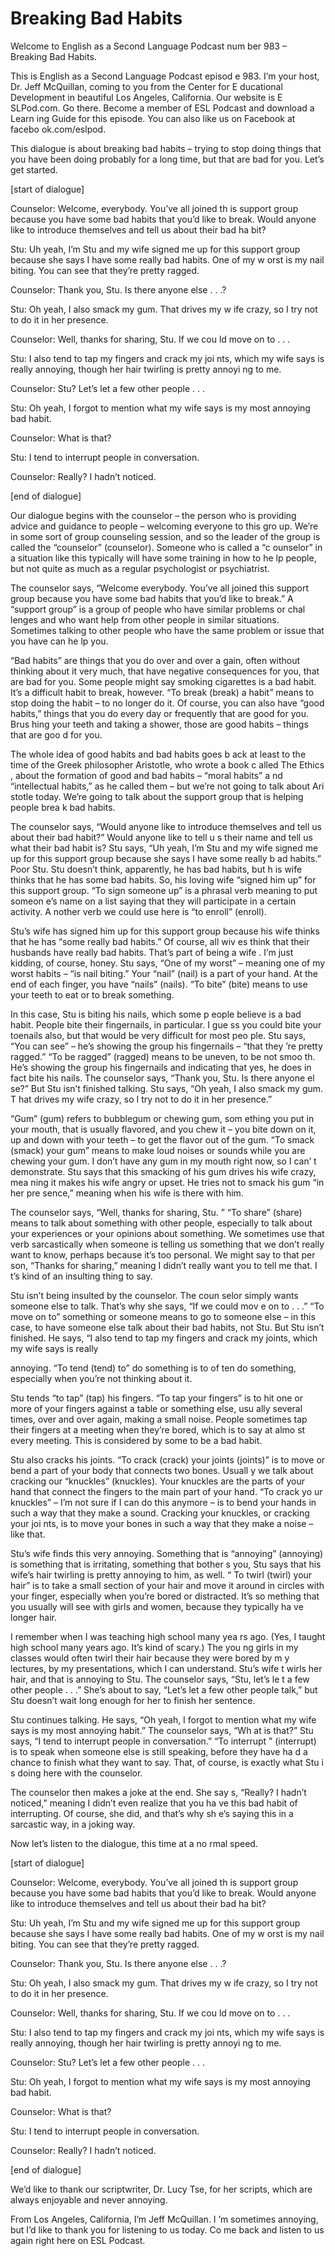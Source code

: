 # Breaking Bad Habits

Welcome to English as a Second Language Podcast num ber 983 – Breaking Bad Habits.  

This is English as a Second Language Podcast episod e 983. I’m your host, Dr. Jeff McQuillan, coming to you from the Center for E ducational Development in beautiful Los Angeles, California. Our website is E SLPod.com. Go there. Become a member of ESL Podcast and download a Learn ing Guide for this episode. You can also like us on Facebook at facebo ok.com/eslpod.  

This dialogue is about breaking bad habits – trying  to stop doing things that you have been doing probably for a long time, but that are bad for you. Let’s get started.  

[start of dialogue] 

Counselor: Welcome, everybody. You’ve all joined th is support group because you have some bad habits that you’d like to break. Would anyone like to introduce themselves and tell us about their bad ha bit? 

Stu: Uh yeah, I’m Stu and my wife signed me up for this support group because she says I have some really bad habits. One of my w orst is my nail biting. You can see that they’re pretty ragged. 

Counselor: Thank you, Stu. Is there anyone else . .  .? 

Stu: Oh yeah, I also smack my gum. That drives my w ife crazy, so I try not to do it in her presence.  

Counselor: Well, thanks for sharing, Stu. If we cou ld move on to . . . 

Stu: I also tend to tap my fingers and crack my joi nts, which my wife says is really annoying, though her hair twirling is pretty annoyi ng to me. 

Counselor: Stu? Let’s let a few other people . . . 

Stu: Oh yeah, I forgot to mention what my wife says  is my most annoying bad habit. 

Counselor: What is that? 

Stu: I tend to interrupt people in conversation.  

Counselor: Really? I hadn’t noticed. 

[end of dialogue] 

Our dialogue begins with the counselor – the person  who is providing advice and guidance to people – welcoming everyone to this gro up. We’re in some sort of group counseling session, and so the leader of the group is called the “counselor” (counselor). Someone who is called a “c ounselor” in a situation like this typically will have some training in how to he lp people, but not quite as much as a regular psychologist or psychiatrist.  

The counselor says, “Welcome everybody. You’ve all joined this support group because you have some bad habits that you’d like to  break.” A “support group” is a group of people who have similar problems or chal lenges and who want help from other people in similar situations. Sometimes talking to other people who have the same problem or issue that you have can he lp you.  

“Bad habits” are things that you do over and over a gain, often without thinking about it very much, that have negative consequences  for you, that are bad for you. Some people might say smoking cigarettes is a bad habit. It’s a difficult habit to break, however. “To break (break) a habit” means  to stop doing the habit – to no longer do it. Of course, you can also have “good  habits,” things that you do every day or frequently that are good for you. Brus hing your teeth and taking a shower, those are good habits – things that are goo d for you.  

The whole idea of good habits and bad habits goes b ack at least to the time of the Greek philosopher Aristotle, who wrote a book c alled The Ethics , about the formation of good and bad habits – “moral habits” a nd “intellectual habits,” as he called them – but we’re not going to talk about Ari stotle today. We’re going to talk about the support group that is helping people brea k bad habits.  

The counselor says, “Would anyone like to introduce  themselves and tell us about their bad habit?” Would anyone like to tell u s their name and tell us what their bad habit is? Stu says, “Uh yeah, I’m Stu and  my wife signed me up for this support group because she says I have some really b ad habits.” Poor Stu. Stu doesn’t think, apparently, he has bad habits, but h is wife thinks that he has some bad habits. So, his loving wife “signed him up” for  this support group. “To sign someone up” is a phrasal verb meaning to put someon e’s name on a list saying that they will participate in a certain activity. A nother verb we could use here is “to enroll” (enroll).   

 Stu’s wife has signed him up for this support group  because his wife thinks that he has “some really bad habits.” Of course, all wiv es think that their husbands have really bad habits. That’s part of being a wife . I’m just kidding, of course, honey. Stu says, “One of my worst” – meaning one of  my worst habits – “is nail biting.” Your “nail” (nail) is a part of your hand.  At the end of each finger, you have “nails” (nails). “To bite” (bite) means to use  your teeth to eat or to break something.  

In this case, Stu is biting his nails, which some p eople believe is a bad habit. People bite their fingernails, in particular. I gue ss you could bite your toenails also, but that would be very difficult for most peo ple. Stu says, “You can see” – he’s showing the group his fingernails – “that they ’re pretty ragged.” “To be ragged” (ragged) means to be uneven, to be not smoo th. He’s showing the group his fingernails and indicating that yes, he does in  fact bite his nails. The counselor says, “Thank you, Stu. Is there anyone el se?” But Stu isn’t finished talking. Stu says, “Oh yeah, I also smack my gum. T hat drives my wife crazy, so I try not to do it in her presence.”  

“Gum” (gum) refers to bubblegum or chewing gum, som ething you put in your mouth, that is usually flavored, and you chew it – you bite down on it, up and down with your teeth – to get the flavor out of the  gum. “To smack (smack) your gum” means to make loud noises or sounds while you are chewing your gum. I don’t have any gum in my mouth right now, so I can’ t demonstrate. Stu says that this smacking of his gum drives his wife crazy, mea ning it makes his wife angry or upset. He tries not to smack his gum “in her pre sence,” meaning when his wife is there with him.  

The counselor says, “Well, thanks for sharing, Stu. ” “To share” (share) means to talk about something with other people, especially to talk about your experiences or your opinions about something. We sometimes use that verb sarcastically when someone is telling us something that we don’t really want to know, perhaps because it’s too personal. We might say to that per son, “Thanks for sharing,” meaning I didn’t really want you to tell me that. I t’s kind of an insulting thing to say.  

Stu isn’t being insulted by the counselor. The coun selor simply wants someone else to talk. That’s why she says, “If we could mov e on to . . .” “To move on to” something or someone means to go to someone else – in this case, to have someone else talk about their bad habits, not Stu. But Stu isn’t finished. He says, “I also tend to tap my fingers and crack my joints,  which my wife says is really  

annoying. “To tend (tend) to” do something is to of ten do something, especially when you’re not thinking about it.  

Stu tends “to tap” (tap) his fingers. “To tap your fingers” is to hit one or more of your fingers against a table or something else, usu ally several times, over and over again, making a small noise. People sometimes tap their fingers at a meeting when they’re bored, which is to say at almo st every meeting. This is considered by some to be a bad habit.  

Stu also cracks his joints. “To crack (crack) your joints (joints)” is to move or bend a part of your body that connects two bones. Usuall y we talk about cracking our “knuckles” (knuckles). Your knuckles are the parts of your hand that connect the fingers to the main part of your hand. “To crack yo ur knuckles” – I’m not sure if I can do this anymore – is to bend your hands in such  a way that they make a sound. Cracking your knuckles, or cracking your joi nts, is to move your bones in such a way that they make a noise – like that.  

Stu’s wife finds this very annoying. Something that  is “annoying” (annoying) is something that is irritating, something that bother s you, Stu says that his wife’s hair twirling is pretty annoying to him, as well. “ To twirl (twirl) your hair” is to take a small section of your hair and move it around in circles with your finger, especially when you’re bored or distracted. It’s so mething that you usually will see with girls and women, because they typically ha ve longer hair.  

I remember when I was teaching high school many yea rs ago. (Yes, I taught high school many years ago. It’s kind of scary.) The you ng girls in my classes would often twirl their hair because they were bored by m y lectures, by my presentations, which I can understand. Stu’s wife t wirls her hair, and that is annoying to Stu. The counselor says, “Stu, let’s le t a few other people . . .” She’s about to say, “Let’s let a few other people talk,” but Stu doesn’t wait long enough for her to finish her sentence.  

Stu continues talking. He says, “Oh yeah, I forgot to mention what my wife says is my most annoying habit.” The counselor says, “Wh at is that?” Stu says, “I tend to interrupt people in conversation.” “To interrupt ” (interrupt) is to speak when someone else is still speaking, before they have ha d a chance to finish what they want to say. That, of course, is exactly what Stu i s doing here with the counselor.  

The counselor then makes a joke at the end. She say s, “Really? I hadn’t noticed,” meaning I didn’t even realize that you ha ve this bad habit of interrupting. Of course, she did, and that’s why sh e’s saying this in a sarcastic way, in a joking way.   

 Now let’s listen to the dialogue, this time at a no rmal speed.  

[start of dialogue] 

Counselor: Welcome, everybody. You’ve all joined th is support group because you have some bad habits that you’d like to break. Would anyone like to introduce themselves and tell us about their bad ha bit? 

Stu: Uh yeah, I’m Stu and my wife signed me up for this support group because she says I have some really bad habits. One of my w orst is my nail biting. You can see that they’re pretty ragged. 

Counselor: Thank you, Stu. Is there anyone else . .  .? 

Stu: Oh yeah, I also smack my gum. That drives my w ife crazy, so I try not to do it in her presence.  

Counselor: Well, thanks for sharing, Stu. If we cou ld move on to . . . 

Stu: I also tend to tap my fingers and crack my joi nts, which my wife says is really annoying, though her hair twirling is pretty annoyi ng to me. 

Counselor: Stu? Let’s let a few other people . . . 

Stu: Oh yeah, I forgot to mention what my wife says  is my most annoying bad habit. 

Counselor: What is that? 

Stu: I tend to interrupt people in conversation.  

Counselor: Really? I hadn’t noticed. 

[end of dialogue] 

We’d like to thank our scriptwriter, Dr. Lucy Tse, for her scripts, which are always enjoyable and never annoying. 

From Los Angeles, California, I’m Jeff McQuillan. I ’m sometimes annoying, but I’d like to thank you for listening to us today. Co me back and listen to us again right here on ESL Podcast.  

